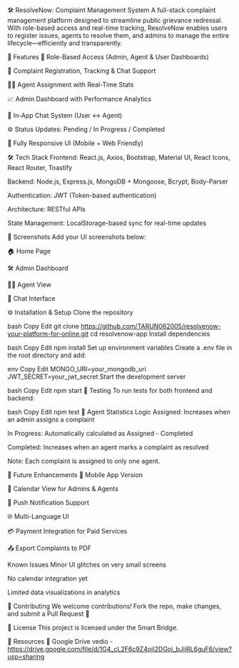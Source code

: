 
🛠️ ResolveNow: Complaint Management System
A full-stack complaint management platform designed to streamline public grievance redressal. With role-based access and real-time tracking, ResolveNow enables users to register issues, agents to resolve them, and admins to manage the entire lifecycle—efficiently and transparently.

🚀 Features
👥 Role-Based Access (Admin, Agent & User Dashboards)

📝 Complaint Registration, Tracking & Chat Support

👨‍🔧 Agent Assignment with Real-Time Stats

📈 Admin Dashboard with Performance Analytics

💬 In-App Chat System (User ↔ Agent)

⚙️ Status Updates: Pending / In Progress / Completed

📲 Fully Responsive UI (Mobile + Web Friendly)

🛠️ Tech Stack
Frontend: React.js, Axios, Bootstrap, Material UI, React Icons, React Router, Toastify

Backend: Node.js, Express.js, MongoDB + Mongoose, Bcrypt, Body-Parser

Authentication: JWT (Token-based authentication)

Architecture: RESTful APIs

State Management: LocalStorage-based sync for real-time updates

📸 Screenshots
Add your UI screenshots below:

🏠 Home Page

🛠️ Admin Dashboard

👨‍🔧 Agent View

💬 Chat Interface

⚙️ Installation & Setup
Clone the repository

bash
Copy
Edit
git clone https://github.com/TARUN062005/resolvenow-your-platform-for-online.git
cd resolvenow-app
Install dependencies

bash
Copy
Edit
npm install
Set up environment variables
Create a .env file in the root directory and add:

env
Copy
Edit
MONGO_URI=your_mongodb_uri
JWT_SECRET=your_jwt_secret
Start the development server

bash
Copy
Edit
npm start
🧪 Testing
To run tests for both frontend and backend:

bash
Copy
Edit
npm test
🧠 Agent Statistics Logic
Assigned: Increases when an admin assigns a complaint

In Progress: Automatically calculated as Assigned - Completed

Completed: Increases when an agent marks a complaint as resolved

Note: Each complaint is assigned to only one agent.

📌 Future Enhancements
📱 Mobile App Version

📆 Calendar View for Admins & Agents

🔔 Push Notification Support

🌐 Multi-Language UI

💳 Payment Integration for Paid Services

📤 Export Complaints to PDF

 Known Issues
Minor UI glitches on very small screens

No calendar integration yet

Limited data visualizations in analytics

🤝 Contributing
We welcome contributions!
Fork the repo, make changes, and submit a Pull Request 🚀

📄 License
This project is licensed under the Smart Bridge.

🔗 Resources
📂 Google Drive vedio - https://drive.google.com/file/d/1G4_cL2F6c9Z4ojI2DGoj_bJijRL6guF6/view?usp=sharing


